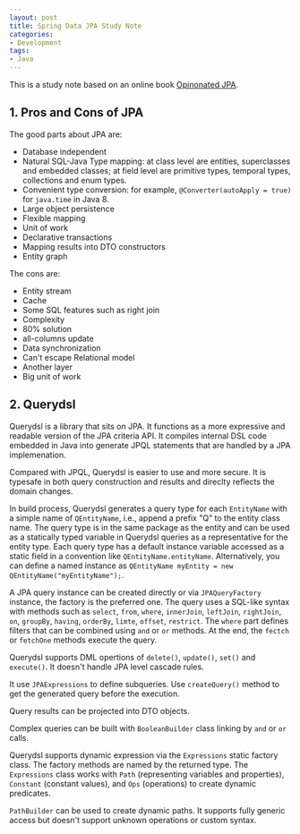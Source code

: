 ```yaml
---
layout: post
title: Spring Data JPA Study Note
categories:
- Development
tags:
- Java
---
```


This is a study note based on an online book [Opinonated JPA](https://leanpub.com/opinionatedjpa/read).

## 1. Pros and Cons of JPA
The good parts about JPA are:
* Database independent
* Natural SQL-Java Type mapping: at class level are entities, superclasses and embedded classes; at field level are primitive types, temporal types, collections and enum types. 
* Convenient type conversion: for example, `@Converter(autoApply = true)` for `java.time` in Java 8. 
* Large object persistence
* Flexible mapping
* Unit of work
* Declarative transactions
* Mapping results into DTO constructors
* Entity graph

The cons are: 
* Entity stream
* Cache
* Some SQL features such as right join
* Complexity
* 80% solution
* all-columns update
* Data synchronization
* Can't escape Relational model
* Another layer
* Big unit of work

## 2. Querydsl
Querydsl is a library that sits on JPA. It functions as a more expressive and readable version of the JPA criteria API. It compiles internal DSL code embedded in Java into generate JPQL statements that are handled by a JPA implemenation.     

Compared with JPQL, Querydsl is easier to use and more secure. It is typesafe in both query construction and results and direclty reflects the domain changes. 

In build process, Querydsl generates a query type for each `EntityName` with a simple name of `QEntityName`, i.e., append a prefix "Q" to the entity class name. The query type is in the same package as the entity and can be used as a statically typed variable in Querydsl queries as a representative for the entity type. Each query type has a default instance variable accessed as a static field in a convention like `QEntityName.entityName`. Alternatively, you can define a named instance as `QEntityName myEntity = new QEntityName("myEntityName");`. 

A JPA query instance can be created directly or via `JPAQueryFactory` instance, the factory is the preferred one. The query uses a SQL-like syntax with methods such as `select`, `from`, `where`, `innerJoin`, `leftJoin`, `rightJoin`, `on`, `groupBy`, `having`, `orderBy`, `limte`, `offset`, `restrict`. The `where` part defines filters that can be combined using `and` or `or` methods. At the end, the `fectch` or `fetchOne` methods execute the query.   

Querydsl supports DML opertions of `delete()`, `update()`, `set()` and `execute()`. It doesn't handle JPA level cascade rules. 

It use `JPAExpressions` to define subqueries. Use `createQuery()` method to get the generated query before the execution. 

Query results can be projected into DTO objects. 

Complex queries can be built with `BooleanBuilder` class linking by `and` or `or` calls. 

Querydsl supports dynamic expression via the `Expressions` static factory class. The factory methods are named by the returned type. The `Expressions` class works with `Path` (representing variables and properties), `Constant` (constant values), and `Ops` (operations) to create dynamic predicates. 

`PathBuilder` can be used to create dynamic paths. It supports fully generic access but doesn't support unknown operations or custom syntax. 
